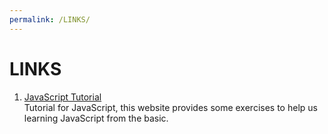 ```yaml
---
permalink: /LINKS/
---
```

# LINKS

1. [JavaScript Tutorial](https://www.w3schools.com/js/)  
  Tutorial for JavaScript, this website provides some exercises to help us learning JavaScript from the basic.


